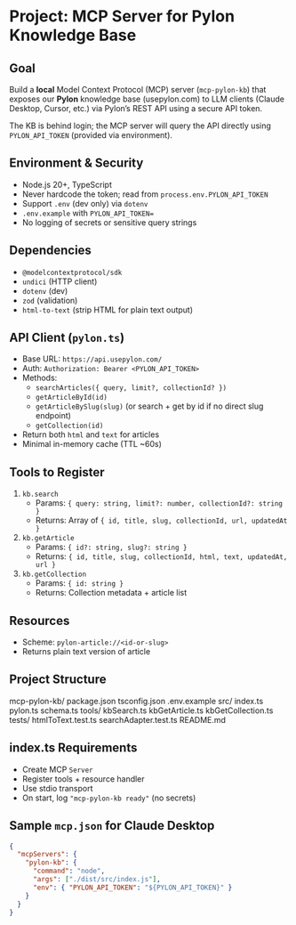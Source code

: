 # Project: MCP Server for Pylon Knowledge Base

## Goal
Build a **local** Model Context Protocol (MCP) server (`mcp-pylon-kb`) that exposes our **Pylon** knowledge base (usepylon.com) to LLM clients (Claude Desktop, Cursor, etc.) via Pylon’s REST API using a secure API token.

The KB is behind login; the MCP server will query the API directly using `PYLON_API_TOKEN` (provided via environment).

## Environment & Security
- Node.js 20+, TypeScript
- Never hardcode the token; read from `process.env.PYLON_API_TOKEN`
- Support `.env` (dev only) via `dotenv`
- `.env.example` with `PYLON_API_TOKEN=`
- No logging of secrets or sensitive query strings

## Dependencies
- `@modelcontextprotocol/sdk`
- `undici` (HTTP client)
- `dotenv` (dev)
- `zod` (validation)
- `html-to-text` (strip HTML for plain text output)

## API Client (`pylon.ts`)
- Base URL: `https://api.usepylon.com/`
- Auth: `Authorization: Bearer <PYLON_API_TOKEN>`
- Methods:
  - `searchArticles({ query, limit?, collectionId? })`
  - `getArticleById(id)`
  - `getArticleBySlug(slug)` (or search + get by id if no direct slug endpoint)
  - `getCollection(id)`
- Return both `html` and `text` for articles
- Minimal in-memory cache (TTL ~60s)

## Tools to Register
1. `kb.search`
   - Params: `{ query: string, limit?: number, collectionId?: string }`
   - Returns: Array of `{ id, title, slug, collectionId, url, updatedAt }`
2. `kb.getArticle`
   - Params: `{ id?: string, slug?: string }`
   - Returns: `{ id, title, slug, collectionId, html, text, updatedAt, url }`
3. `kb.getCollection`
   - Params: `{ id: string }`
   - Returns: Collection metadata + article list

## Resources
- Scheme: `pylon-article://<id-or-slug>`
- Returns plain text version of article

## Project Structure
mcp-pylon-kb/
package.json
tsconfig.json
.env.example
src/
index.ts
pylon.ts
schema.ts
tools/
kbSearch.ts
kbGetArticle.ts
kbGetCollection.ts
tests/
htmlToText.test.ts
searchAdapter.test.ts
README.md

## index.ts Requirements
- Create MCP `Server`
- Register tools + resource handler
- Use stdio transport
- On start, log `"mcp-pylon-kb ready"` (no secrets)

## Sample `mcp.json` for Claude Desktop
```json
{
  "mcpServers": {
    "pylon-kb": {
      "command": "node",
      "args": ["./dist/src/index.js"],
      "env": { "PYLON_API_TOKEN": "${PYLON_API_TOKEN}" }
    }
  }
}
